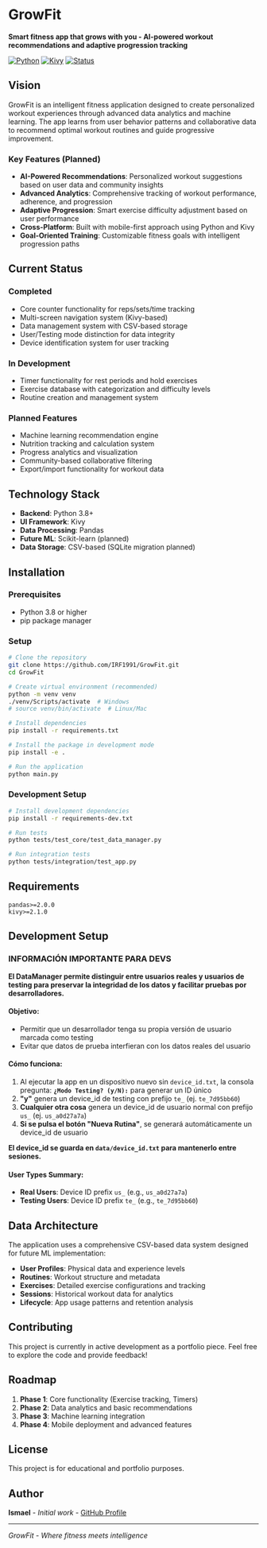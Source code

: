 # GrowFit

**Smart fitness app that grows with you - AI-powered workout recommendations and adaptive progression tracking**

[![Python](https://img.shields.io/badge/Python-3.8%2B-blue.svg)](https://python.org)
[![Kivy](https://img.shields.io/badge/Kivy-UI%20Framework-orange.svg)](https://kivy.org)
[![Status](https://img.shields.io/badge/Status-In%20Development-yellow.svg)](https://github.com)

## Vision

GrowFit is an intelligent fitness application designed to create personalized workout experiences through advanced data analytics and machine learning. The app learns from user behavior patterns and collaborative data to recommend optimal workout routines and guide progressive improvement.

### Key Features (Planned)

- **AI-Powered Recommendations**: Personalized workout suggestions based on user data and community insights
- **Advanced Analytics**: Comprehensive tracking of workout performance, adherence, and progression
- **Adaptive Progression**: Smart exercise difficulty adjustment based on user performance
- **Cross-Platform**: Built with mobile-first approach using Python and Kivy
- **Goal-Oriented Training**: Customizable fitness goals with intelligent progression paths

## Current Status

### Completed
- Core counter functionality for reps/sets/time tracking
- Multi-screen navigation system (Kivy-based)
- Data management system with CSV-based storage
- User/Testing mode distinction for data integrity
- Device identification system for user tracking

### In Development
- Timer functionality for rest periods and hold exercises
- Exercise database with categorization and difficulty levels
- Routine creation and management system

### Planned Features
- Machine learning recommendation engine
- Nutrition tracking and calculation system
- Progress analytics and visualization
- Community-based collaborative filtering
- Export/import functionality for workout data

## Technology Stack

- **Backend**: Python 3.8+
- **UI Framework**: Kivy
- **Data Processing**: Pandas
- **Future ML**: Scikit-learn (planned)
- **Data Storage**: CSV-based (SQLite migration planned)

## Installation

### Prerequisites
- Python 3.8 or higher
- pip package manager

### Setup
```bash
# Clone the repository
git clone https://github.com/IRF1991/GrowFit.git
cd GrowFit

# Create virtual environment (recommended)
python -m venv venv
./venv/Scripts/activate  # Windows
# source venv/bin/activate  # Linux/Mac

# Install dependencies
pip install -r requirements.txt

# Install the package in development mode
pip install -e .

# Run the application
python main.py
```

### Development Setup
```bash
# Install development dependencies
pip install -r requirements-dev.txt

# Run tests
python tests/test_core/test_data_manager.py

# Run integration tests
python tests/integration/test_app.py
```

## Requirements

```
pandas>=2.0.0
kivy>=2.1.0
```

## Development Setup

### INFORMACIÓN IMPORTANTE PARA DEVS

**El DataManager permite distinguir entre usuarios reales y usuarios de testing para preservar la integridad de los datos y facilitar pruebas por desarrolladores.**

#### Objetivo:
- Permitir que un desarrollador tenga su propia versión de usuario marcada como testing
- Evitar que datos de prueba interfieran con los datos reales del usuario

#### Cómo funciona:
1. Al ejecutar la app en un dispositivo nuevo sin `device_id.txt`, la consola pregunta: **`¿Modo Testing? (y/N):`** para generar un ID único
2. **"y"** genera un device_id de testing con prefijo `te_` (ej. `te_7d95bb60`)
3. **Cualquier otra cosa** genera un device_id de usuario normal con prefijo `us_` (ej. `us_a0d27a7a`)
4. **Si se pulsa el botón "Nueva Rutina"**, se generará automáticamente un device_id de usuario

**El device_id se guarda en `data/device_id.txt` para mantenerlo entre sesiones.**

#### User Types Summary:
- **Real Users**: Device ID prefix `us_` (e.g., `us_a0d27a7a`)
- **Testing Users**: Device ID prefix `te_` (e.g., `te_7d95bb60`)

## Data Architecture

The application uses a comprehensive CSV-based data system designed for future ML implementation:

- **User Profiles**: Physical data and experience levels
- **Routines**: Workout structure and metadata
- **Exercises**: Detailed exercise configurations and tracking
- **Sessions**: Historical workout data for analytics
- **Lifecycle**: App usage patterns and retention analysis

## Contributing

This project is currently in active development as a portfolio piece. Feel free to explore the code and provide feedback!

## Roadmap

1. **Phase 1**: Core functionality (Exercise tracking, Timers)
2. **Phase 2**: Data analytics and basic recommendations
3. **Phase 3**: Machine learning integration
4. **Phase 4**: Mobile deployment and advanced features

## License

This project is for educational and portfolio purposes.

## Author

**Ismael** - *Initial work* - [GitHub Profile](https://github.com/IRF1991)

---

*GrowFit - Where fitness meets intelligence*

